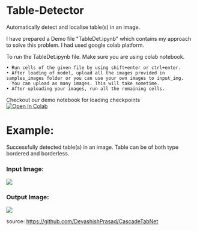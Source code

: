 # Table-Detector
Automatically detect and localise table(s) in an image.

I have prepared a Demo file "TableDet.ipynb" which contains my approach to solve this problem. I had used google colab platform. 

To run the TableDet.ipynb file. Make sure you are using colab notebook.

    • Run cells of the given file by using shift+enter or ctrl+enter.
    • After loading of model, upload all the images provided in samples_images folder or you can use your own images to input_img. 
      You can upload as many images. This will take sometime.
    • After uploading your images, run all the remaining cells.
Checkout our demo notebook for loading checkpoints
<br>[![Open In Colab](https://colab.research.google.com/assets/colab-badge.svg)](https://colab.research.google.com/drive/1G34SeNDGAeFU-wPbAS43VkN4q_8Mr2nR?usp=sharing)<br>

# Example:
Successfully detected table(s) in an image.  Table can be of both type bordered and borderless.
### Input Image:
<img src ='https://raw.githubusercontent.com/abhiishekporwal/TableDetector-CV-/master/Images_samples/t2.jpg'>

### Output Image:
<img src ='https://raw.githubusercontent.com/abhiishekporwal/TableDetector-CV-/master/output_img/t2_prediction.jpg'>

source: https://github.com/DevashishPrasad/CascadeTabNet
